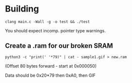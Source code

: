 # Building

```clang main.c -Wall -g -o test && ./test```

You should expect incomp. pointer type warnings. 

## Create a .ram for our broken SRAM

```python3 -c "print(' '*79)" | cat - sample1.gif > new.ram```

(Offset 80 bytes forward - start at 0x000050)

Data should be 0x20*79 then 0xA0, then GIF